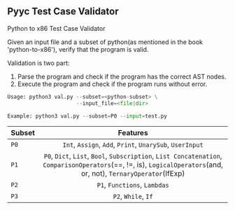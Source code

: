 ## Pyyc Test Case Validator

Python to x86 Test Case Validator

Given an input file and a subset of python(as mentioned in 
the book 'python-to-x86'), verify that the program is valid.

Validation is two part:

1) Parse the program and check if the program has 
the correct AST nodes.
2) Execute the program and check if the program runs
without error.

```python
Usage: python3 val.py --subset=<python-subset> \
                      --input_file=<file|dir>

Example: python3 val.py --subset=P0 --input=test.py
```

| Subset | Features |
| :-- | :--: |
| `P0`   | `Int`, `Assign`, `Add`, `Print`, `UnarySub`, `UserInput` |
| `P1`   | `P0`, `Dict`, `List`, `Bool`, `Subscription`, `List Concatenation`, `ComparisonOperators`(==, !=, is), `LogicalOperators`(and, or, not), `TernaryOperator`(IfExp) |
| `P2`   | `P1`, `Functions`, `Lambdas` |
| `P3`   | `P2`, `While`, `If` |






